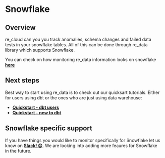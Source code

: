 
# Snowflake

## Overview

re_cloud can you you track anomalies, schema changes and failed data tests in your snowflake tables.
All of this can be done through re_data library which supports Snowflake.


You can check on how monitoring re_data information looks on snowflake **[here](https://docs.getre.io/ui-latest-snowflake/#/alerts)**

## Next steps

Best way to start using re_data is to check out our quicksart tutorials. Either for users using dbt or the ones who are just using data warehouse:

- **[Quickstart - dbt users](/docs/re_data/getting_started/installation/for_dbt_users)**
- **[Quickstart - new to dbt](/docs/re_data/getting_started/installation/new_to_dbt)**


## Snowflake specific support

If you have things you would like to monitor specifically for Snowflake let us know on **[Slack! 😊](https://www.getre.io/slack)**. We are looking into adding more feaures for Snowflake in the future.